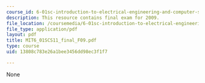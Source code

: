 ```yaml
---
course_id: 6-01sc-introduction-to-electrical-engineering-and-computer-science-i-spring-2011
description: This resource contains final exam for 2009.
file_location: /coursemedia/6-01sc-introduction-to-electrical-engineering-and-computer-science-i-spring-2011/13808c783e26a1bee3456dd98ec3f1f7_MIT6_01SCS11_final_F09.pdf
file_type: application/pdf
layout: pdf
title: MIT6_01SCS11_final_F09.pdf
type: course
uid: 13808c783e26a1bee3456dd98ec3f1f7

---
```

None